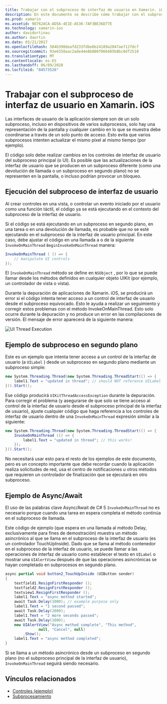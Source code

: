 ```yaml
---
title: Trabajar con el subproceso de interfaz de usuario en Xamarin. iOS
description: En este documento se describe cómo trabajar con el subproceso de interfaz de usuario en Xamarin. iOS. Describe la ejecución de subprocesos de interfaz de usuario, proporciona un ejemplo de subproceso en segundo plano y examina Async/Await.
ms.prod: xamarin
ms.assetid: 98762ACA-AD5A-4E1E-A536-7AF3BE36D77E
ms.technology: xamarin-ios
author: davidortinau
ms.author: daortin
ms.date: 03/21/2017
ms.openlocfilehash: 584b398deafd233fdbe6b24189a2047ae712fdcf
ms.sourcegitcommit: 93e6358aac2ade44e8b800f066405b8bc8df2510
ms.translationtype: MT
ms.contentlocale: es-ES
ms.lasthandoff: 06/09/2020
ms.locfileid: "84573526"
---
```

# <a name="working-with-the-ui-thread-in-xamarinios"></a>Trabajar con el subproceso de interfaz de usuario en Xamarin. iOS

Las interfaces de usuario de la aplicación siempre son de un solo subproceso, incluso en dispositivos de varios subprocesos, solo hay una representación de la pantalla y cualquier cambio en lo que se muestra debe coordinarse a través de un solo punto de acceso. Esto evita que varios subprocesos intenten actualizar el mismo píxel al mismo tiempo (por ejemplo).

El código solo debe realizar cambios en los controles de interfaz de usuario del subproceso principal (o UI). Es posible que las actualizaciones de la interfaz de usuario que se producen en un subproceso diferente (como una devolución de llamada o un subproceso en segundo plano) no se representen en la pantalla, o incluso podrían provocar un bloqueo.

## <a name="ui-thread-execution"></a>Ejecución del subproceso de interfaz de usuario

Al crear controles en una vista, o controlar un evento iniciado por el usuario como una función táctil, el código ya se está ejecutando en el contexto del subproceso de la interfaz de usuario.

Si el código se está ejecutando en un subproceso en segundo plano, en una tarea o en una devolución de llamada, es probable que no se esté ejecutando en el subproceso de la interfaz de usuario principal. En este caso, debe ajustar el código en una llamada a o de la siguiente `InvokeOnMainThread` `BeginInvokeOnMainThread` manera:

```csharp
InvokeOnMainThread ( () => {
    // manipulate UI controls
});
```

El `InvokeOnMainThread` método se define en `NSObject` , por lo que se puede llamar desde los métodos definidos en cualquier objeto UIKit (por ejemplo, un controlador de vista o vista).

Durante la depuración de aplicaciones de Xamarin. iOS, se producirá un error si el código intenta tener acceso a un control de interfaz de usuario desde el subproceso equivocado. Esto le ayuda a realizar un seguimiento y corregir estos problemas con el método InvokeOnMainThread. Esto solo ocurre durante la depuración y no produce un error en las compilaciones de versión. El mensaje de error aparecerá de la siguiente manera:

 ![](ui-thread-images/image10.png "UI Thread Execution")

 <a name="Background_Thread_Example"></a>

## <a name="background-thread-example"></a>Ejemplo de subproceso en segundo plano

Este es un ejemplo que intenta tener acceso a un control de la interfaz de usuario (a `UILabel` ) desde un subproceso en segundo plano mediante un subproceso simple:

```csharp
new System.Threading.Thread(new System.Threading.ThreadStart(() => {
    label1.Text = "updated in thread"; // should NOT reference UILabel on background thread!
})).Start();
```

Ese código producirá `UIKitThreadAccessException` durante la depuración. Para corregir el problema (y asegurarse de que solo se tiene acceso al control de la interfaz de usuario desde el subproceso principal de la interfaz de usuario), ajuste cualquier código que haga referencia a los controles de interfaz de usuario dentro de una `InvokeOnMainThread` expresión similar a la siguiente:

```csharp
new System.Threading.Thread(new System.Threading.ThreadStart(() => {
    InvokeOnMainThread (() => {
        label1.Text = "updated in thread"; // this works!
    });
})).Start();
```

No necesitará usar esto para el resto de los ejemplos de este documento, pero es un concepto importante que debe recordar cuando la aplicación realiza solicitudes de red, usa el centro de notificaciones u otros métodos que requieren un controlador de finalización que se ejecutará en otro subproceso.

 <a name="Async_Await_Example"></a>

## <a name="asyncawait-example"></a>Ejemplo de Async/Await

El uso de las palabras clave Async/Await de C# 5 `InvokeOnMainThread` no es necesario porque cuando una tarea en espera completa el método continúa en el subproceso de llamada.

Este código de ejemplo (que espera en una llamada al método Delay, exclusivamente para fines de demostración) muestra un método asincrónico al que se llama en el subproceso de la interfaz de usuario (es un controlador TouchUpInside). Dado que se llama al método contenedor en el subproceso de la interfaz de usuario, se puede llamar a las operaciones de interfaz de usuario como establecer el texto en `UILabel` o mostrar una `UIAlertView` después de que las operaciones asincrónicas se hayan completado en subprocesos en segundo plano.

```csharp
async partial void button2_TouchUpInside (UIButton sender)
{
    textfield1.ResignFirstResponder ();
    textfield2.ResignFirstResponder ();
    textview1.ResignFirstResponder ();
    label1.Text = "async method started";
    await Task.Delay(1000); // example purpose only
    label1.Text = "1 second passed";
    await Task.Delay(2000);
    label1.Text = "2 more seconds passed";
    await Task.Delay(1000);
    new UIAlertView("Async method complete", "This method", 
               null, "Cancel", null)
        .Show();
    label1.Text = "async method completed";
}
```

Si se llama a un método asincrónico desde un subproceso en segundo plano (no el subproceso principal de la interfaz de usuario), `InvokeOnMainThread` seguirá siendo necesario.

## <a name="related-links"></a>Vínculos relacionados

- [Controles (ejemplo)](https://docs.microsoft.com/samples/xamarin/ios-samples/controls)
- [Subprocesamiento](~/ios/app-fundamentals/threading.md)
